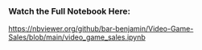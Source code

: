 ### Watch the Full Notebook Here:

https://nbviewer.org/github/bar-benjamin/Video-Game-Sales/blob/main/video_game_sales.ipynb
